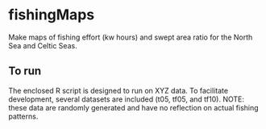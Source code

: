 # fishingMaps
Make maps of fishing effort (kw hours) and swept area ratio for the North Sea and Celtic Seas. 

## To run
The enclosed R script is designed to run on XYZ data. To facilitate development, several datasets are included (t05, tf05, and tf10). NOTE: these data are randomly generated and have no reflection on actual fishing patterns. 
